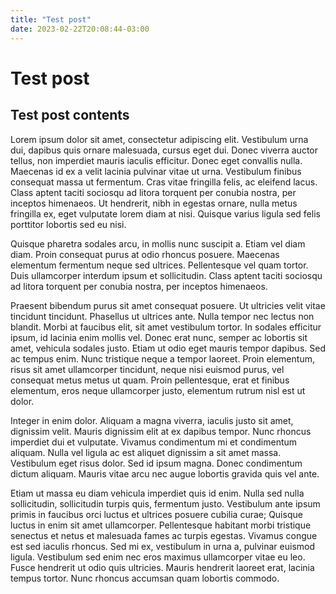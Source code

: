 ```yaml
---
title: "Test post"
date: 2023-02-22T20:08:44-03:00
---
```


# Test post

## Test post contents

Lorem ipsum dolor sit amet, consectetur adipiscing elit. Vestibulum urna dui, dapibus quis ornare malesuada, cursus eget dui. Donec viverra auctor tellus, non imperdiet mauris iaculis efficitur. Donec eget convallis nulla. Maecenas id ex a velit lacinia pulvinar vitae ut urna. Vestibulum finibus consequat massa ut fermentum. Cras vitae fringilla felis, ac eleifend lacus. Class aptent taciti sociosqu ad litora torquent per conubia nostra, per inceptos himenaeos. Ut hendrerit, nibh in egestas ornare, nulla metus fringilla ex, eget vulputate lorem diam at nisi. Quisque varius ligula sed felis porttitor lobortis sed eu nisi.

Quisque pharetra sodales arcu, in mollis nunc suscipit a. Etiam vel diam diam. Proin consequat purus at odio rhoncus posuere. Maecenas elementum fermentum neque sed ultrices. Pellentesque vel quam tortor. Duis ullamcorper interdum ipsum et sollicitudin. Class aptent taciti sociosqu ad litora torquent per conubia nostra, per inceptos himenaeos.

Praesent bibendum purus sit amet consequat posuere. Ut ultricies velit vitae tincidunt tincidunt. Phasellus ut ultrices ante. Nulla tempor nec lectus non blandit. Morbi at faucibus elit, sit amet vestibulum tortor. In sodales efficitur ipsum, id lacinia enim mollis vel. Donec erat nunc, semper ac lobortis sit amet, vehicula sodales justo. Etiam ut odio eget mauris tempor dapibus. Sed ac tempus enim. Nunc tristique neque a tempor laoreet. Proin elementum, risus sit amet ullamcorper tincidunt, neque nisi euismod purus, vel consequat metus metus ut quam. Proin pellentesque, erat et finibus elementum, eros neque ullamcorper justo, elementum rutrum nisl est ut dolor.

Integer in enim dolor. Aliquam a magna viverra, iaculis justo sit amet, dignissim velit. Mauris dignissim elit at ex dapibus tempor. Nunc rhoncus imperdiet dui et vulputate. Vivamus condimentum mi et condimentum aliquam. Nulla vel ligula ac est aliquet dignissim a sit amet massa. Vestibulum eget risus dolor. Sed id ipsum magna. Donec condimentum dictum aliquam. Mauris vitae arcu nec augue lobortis gravida quis vel ante.

Etiam ut massa eu diam vehicula imperdiet quis id enim. Nulla sed nulla sollicitudin, sollicitudin turpis quis, fermentum justo. Vestibulum ante ipsum primis in faucibus orci luctus et ultrices posuere cubilia curae; Quisque luctus in enim sit amet ullamcorper. Pellentesque habitant morbi tristique senectus et netus et malesuada fames ac turpis egestas. Vivamus congue est sed iaculis rhoncus. Sed mi ex, vestibulum in urna a, pulvinar euismod ligula. Vestibulum sed enim nec eros maximus ullamcorper vitae eu leo. Fusce hendrerit ut odio quis ultricies. Mauris hendrerit laoreet erat, lacinia tempus tortor. Nunc rhoncus accumsan quam lobortis commodo.
